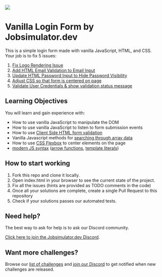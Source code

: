![](Vanilla-Login-Form-by-Jobsimulator.svg)

# Vanilla Login Form by Jobsimulator.dev

This is a simple login form made with vanilla JavaScript, HTML, and CSS. Your job is to fix 5 issues:

1. [Fix Logo Rendering Issue](https://github.com/developer-job-simulation/vanilla-login-form/issues/2)
1. [Add HTML Email Validation to Email Input](https://github.com/developer-job-simulation/vanilla-login-form/issues/3)
1. [Update HTML Password Input to Hide Password Visibility](https://github.com/developer-job-simulation/vanilla-login-form/issues/4)
1. [Adjust CSS so that form is centered on page](https://github.com/developer-job-simulation/vanilla-login-form/issues/5)
1. [Validate User Credentials & show validation status message](https://github.com/developer-job-simulation/vanilla-login-form/issues/6)

## Learning Objectives

You will learn and gain experience with:

- How to use vanilla JavaScript to manipulate the DOM
- How to use vanilla JavaScript to listen to form submission events
- How to use [Client Side HTML form validation](https://developer.mozilla.org/en-US/docs/Learn/Forms/Form_validation)
- Vanilla Javascript methods for [searching through array data](https://developer.mozilla.org/en-US/docs/Web/JavaScript/Reference/Global_Objects/Array/find)
- How to use [CSS Flexbox](https://developer.mozilla.org/en-US/docs/Learn/CSS/CSS_layout/Flexbox) to center elements on the page
- [modern JS syntax](https://www.w3schools.com/js/js_es6.asp) ([arrow functions](https://developer.mozilla.org/en-US/docs/Web/JavaScript/Reference/Functions/Arrow_functions), [template literals](https://developer.mozilla.org/en-US/docs/Web/JavaScript/Reference/Template_literals))

## How to start working

1. Fork this repo and clone it locally.
1. Open index.html in your browser to see the current state of the project.
1. Fix all the issues (hints are provided as TODO comments in the code)
1. Once all your solutions are complete, create a single Pull Request to this repository
1. Check if your solutions passes our automated tests.

## Need help?

The best way to ask for help is to ask our Discord community.

[Click here to join the Jobsimulator.dev Discord](https://discord.com/invite/7cAkUcKbjB).

## Want more challenges?

Browse our [list of challenges](https://jobsimulator.gumroad.com/) and [join our Discord](https://discord.gg/6VsSMZaM7q) to get notified when new challenges are released.


